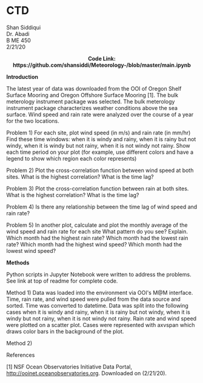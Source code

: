 # CTD
Shan Siddiqui<br />
Dr. Abadi<br />
B ME 450<br />
2/21/20<br />
<p align="center">
<b>Code Link: https://github.com/shansiddi/Meteorology-/blob/master/main.ipynb</b><br>

<b>Introduction</b><br>

The latest year of data was downloaded from the OOI of Oregon Shelf Surface Mooring and Oregon Offshore Surface Mooring [1]. The bulk meterology instrument package was selected. The bulk meterology instrument package characterizes weather conditions above the sea surface. Wind speed and rain rate were analyzed over the course of a year for the two locations. 

Problem 1) For each site, plot wind speed (in m/s) and rain rate (in mm/hr) Find these time windows: when it is windy and rainy, when it is rainy but not windy, when it is windy but not rainy, when it is not windy not rainy. Show each time period on 
your plot (for example, use different colors and have a legend to show which region each color represents)

Problem 2) Plot the cross-correlation function between wind speed at both sites. What is the highest correlation? What is the time lag?

Problem 3) Plot the cross-correlation function between rain at both sites. What is the highest correlation? What is the time lag?

Problem 4) Is there any relationship between the time lag of wind speed and rain rate? 

Problem 5) In another plot, calculate and plot the monthly average of the wind speed and rain rate
for each site
What pattern do you see? Explain.
Which month had the highest rain rate? 
Which month had the lowest rain rate?
Which month had the highest wind speed?
Which month had the lowest wind speed?

<b>Methods</b><br>

Python scripts in Jupyter Notebook were written to address the problems. See link at top of readme for complete code.

Method 1) Data was loaded into the environment via OOI's M@M interface. Time, rain rate, and wind speed were pulled from the data source and sorted. Time was converted to datetime. Data was split into the following cases when it is windy and rainy, when it is rainy but not windy, when it is windy but not rainy, when it is not windy not rainy. Rain rate and wind speed were plotted on a scatter plot. Cases were represented with axvspan which draws color bars in the background of the plot.

Method 2) 


References

[1] NSF Ocean Observatories Initiative Data Portal, http://ooinet.oceanobservatories.org. Downloaded on (2/21/20).
